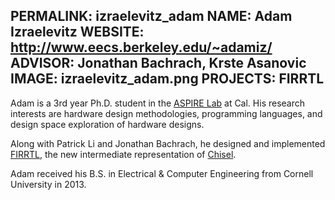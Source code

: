 PERMALINK: izraelevitz_adam
NAME: Adam Izraelevitz
WEBSITE: http://www.eecs.berkeley.edu/~adamiz/
ADVISOR: Jonathan Bachrach, Krste Asanovic
IMAGE: izraelevitz_adam.png
PROJECTS: FIRRTL
------

Adam is a 3rd year Ph.D. student in the [ASPIRE Lab](http://aspire.eecs.berkeley.edu) at Cal.
His research interests are hardware design methodologies, programming languages, and design space exploration of hardware designs.

Along with Patrick Li and Jonathan Bachrach, he designed and implemented [FIRRTL](http://bar.eecs.berkeley.edu/projects/2015-firrtl.html), the new intermediate representation of [Chisel](https://chisel.eecs.berkeley.edu/).

Adam received his B.S. in Electrical & Computer Engineering from Cornell University in 2013.
